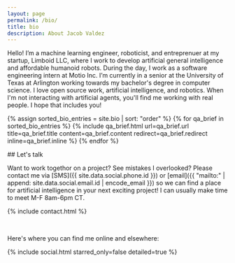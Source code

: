 ```yaml
---
layout: page
permalink: /bio/
title: bio
description: About Jacob Valdez
---
```


Hello! I’m a machine learning engineer, roboticist, and entreprenuer at my startup, Limboid LLC, where I work to develop artificial general intelligence and affordable humanoid robots. During the day, I work as a software engineering intern at Motio Inc. I’m currently in a senior at the University of Texas at Arlington working towards my bachelor's degree in computer science. I love open source work, artificial intelligence, and robotics. When I'm not interacting with artificial agents, you'll find me working with real people. I hope that includes you!

{% assign sorted_bio_entries = site.bio | sort: "order" %}
{% for qa_brief in sorted_bio_entries %}
  {% include qa_brief.html
    url=qa_brief.url
    title=qa_brief.title
    content=qa_brief.content
    redirect=qa_brief.redirect
    inline=qa_brief.inline
   %}
{% endfor %}

<div id="contact"></div> <!--don't change this id -->
## Let's talk

Want to work togethor on a project? See mistakes I overlooked? Please contact me via [SMS]({{ site.data.social.phone.id }}) or [email]({{ "mailto:" | append: site.data.social.email.id | encode_email }}) so we can find a place for artificial intelligence in your next exciting project! I can usually make time to meet M-F 8am-6pm CT.

{% include contact.html %}

<br>

Here's where you can find me online and elsewhere:

<div class="social">
  <div class="contact-icons">
    {% include social.html 
      starred_only=false
      detailed=true %}
  </div>
</div>
